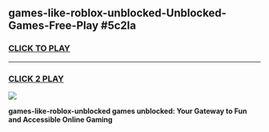 
## games-like-roblox-unblocked-Unblocked-Games-Free-Play #5c2la
<h3>
<a href="https://us.freeplayer.one?title=games-like-roblox-unblocked&ref=9M">CLICK TO PLAY</a></h3>
<hr>

<h3>
<a href="https://us.freeplayer.one?title=games-like-roblox-unblocked&ref=9M">CLICK 2 PLAY</a>
  
</h3>

<a href="https://us.freeplayer.one?title=games-like-roblox-unblocked&ref=9M"><img src="https://clearcache.store/games.png"></a>


**games-like-roblox-unblocked games unblocked: Your Gateway to Fun and Accessible Online Gaming**
